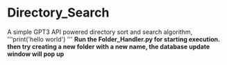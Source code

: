 # Directory_Search
A simple GPT3 API powered directory sort and search algorithm,
'''print('hello world') '''
**Run the Folder_Handler.py for starting execution.**
**then try creating a new folder with a new name, the database update window will pop up**

